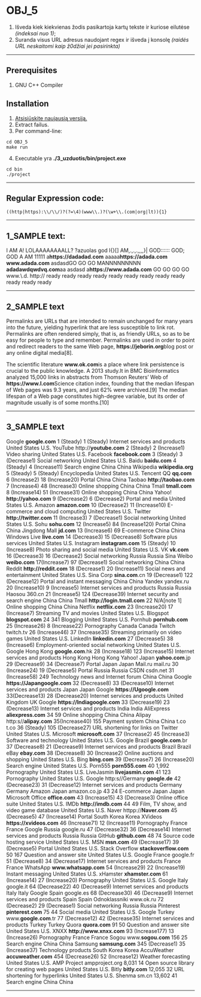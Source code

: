 # OBJ_5
1. Išveda kiek kiekvienas žodis pasikartoja kartų tekste ir kuriose eilutėse *(indeksai nuo 1)*;
2. Suranda visus URL adresus naudojant regex ir išveda į konsolę *(raidės URL neskaitomi kaip ž0džiai jei pasirinkta)*
---
## Prerequisites
1. GNU C++ Compiler

## Installation
1. [Atsisiūskite naujausią versiją.](https://github.com/Effanuel/OBJ_5/archive/v1.1.zip)
2. Extract failus.
3. Per command-line:
```
cd OBJ_5
make run
```
4. Executable yra **./3_uzduotis/bin/project.exe**
```
cd bin
./project
```
---
## Regular Expression code:
```Regex
((http|https):\\/\\/)?(?=\4)(www\\.)?(\w+\\.(com|org|lt)){1}
```

---

## 1_SAMPLE text:
I AM A! LOLAAAAAAAALL? ?azuolas god
I{}[] AM,.,.,.,,,,}| GOD:::::: GOD; GOD
A AM 11111
a<b>https<nolink>://dadadad.com</b>
aaaaa<b>https<nolink>://adada.com</b>
<b>www<nolink>.adada.com</b> asdasdGO GO GO MANNNNNNNNN
<b>adadawdqwdvq.com</b>aa asdasd
a<b>https<nolink>://www<nolink>.adada.com</b> GO GO GO GO 
www<nolink>\.\\.d.
http://
ready ready
ready ready
ready ready
ready ready
ready ready
ready ready
  
---

## 2_SAMPLE text
Permalinks are URLs that are intended
to remain unchanged for many years into
the future, yielding hyperlink that are
less susceptible to link rot. Permalinks 
are often rendered simply, that is, as 
friendly URLs, so as to be easy for 
people to type and remember. Permalinks 
are used in order to point and redirect readers to 
the same Web page, <b>https<nolink>://jeborin.org</b>blog post or any online digital media[8].

The scientific literature <b>www<nolink>.ok.com</b>is a place where 
link persistence is crucial to the public 
knowledge. A 2013 study.lt in BMC Bioinformatics 
analyzed 15,000 links in abstracts from Thomson 
Reuters’ Web of <b>https<nolink>://www<nolink>.l.com</b>Science citation index, founding
that the median lifespan of Web pages was 9.3 years,
and just 62% were archived.[9] The median lifespan 
of a Web page constitutes high-degree variable,
but its order of magnitude usually is of some months.[10]
  
---

## 3_SAMPLE text
Google	<b>google.com</b>	1 (Steady)	1 (Steady)	Internet services and products	United States U.S.
YouTube	http<nolink>://<b>youtube.com</b>	2 (Steady)	2 (Increase1)	Video sharing	United States U.S.
Facebook	<b>facebook.com</b>	3 (Steady)	3 (Decrease1)	Social networking	United States U.S.
Baidu	<b>baidu.com</b>	4 (Steady)	4 (Increase11)	Search engine	China China
Wikipedia	<b>wikipedia.org</b>	5 (Steady)	5 (Steady)	Encyclopedia	United States U.S.
Tencent QQ	<b>qq.com</b>	6 (Increase2)	18 (Increase20)	Portal	China China
Taobao	<b>http<nolink>://taobao.com</b>	7 (Increase4)	48 (Increase3)	Online shopping	China China
Tmall	<b>tmall.com</b>	8 (Increase14)	51 (Increase31)	Online shopping	China China
Yahoo!	<b>http<nolink>://yahoo.com</b>	9 (Decrease2)	6 (Decrease2)	Portal and media	United States U.S.
Amazon	<b>amazon.com</b>	10 (Decrease2)	11 (Increase10)	E-commerce and cloud computing	United States U.S.
Twitter	<b>http<nolink>://twitter.com</b>	11 (Increase3)	7 (Decrease1)	Social networking	United States U.S.
Sohu	<b>sohu.com</b>	12 (Increase5)	84 (Increase120)	Portal	China China
Jingdong Mall	<b>jd.com</b>	13 (Increase6)	69	E-commerce	China China
Windows Live	<b>live.com</b>	14 (Decrease3)	15 (Decrease8)	Software plus services	United States U.S.
Instagram	<b>instagram.com</b>	15 (Steady)	10 (Increase8)	Photo sharing and social media	United States U.S.
VK	<b>vk.com</b>	16 (Decrease3)	16 (Decrease2)	Social networking	Russia Russia
Sina Weibo	<b>weibo.com</b>	17(Increase7)	97 (Decrease1)	Social networking	China China
Reddit	<b>http<nolink>://reddit.com</b>	18 (Decrease1)	20 (Increase11)	Social news and entertainment	United States U.S.
Sina Corp	<b>sina.com</b>.cn	19 (Decrease1)	122 (Decrease12)	Portal and instant messaging	China China
Yandex	yandex.ru	20 (Increase10)	9 (Increase5)	Internet services and products	Russia Russia
Haosou	360.cn	21 (Increase5)	124 (Decrease39)	Internet security and search engine	China China
Tmall	<b>http<nolink>://login.tmall.com</b>	22	N/A[note 1]	Online shopping	China China
Netflix	<b>netflix.com</b>	23 (Increase20)	17 (Increase7)	Streaming TV and movies	United States U.S.
Blogspot	<b>blogspot.com</b>	24	341	Blogging	United States U.S.
Pornhub	<b>pornhub.com</b>	25 (Increase26)	8 (Increase22)	Pornography	Canada Canada
Twitch	twitch.tv	26 (Increase46)	37 (Increase35)	Streaming primarily on video games	United States U.S.
LinkedIn	<b>linkedin.com</b>	27 (Decrease5)	38 (Increase6)	Employment-oriented social networking	United States U.S.
Google Hong Kong	<b>google.com</b>.hk	28 (Increase18)	123 (Increase15)	Internet services and products	Hong Kong Hong Kong
Yahoo! Japan	<b>yahoo.com</b>.jp	29 (Decrease9)	34 (Decrease7)	Portal	Japan Japan
Mail.ru	mail.ru	30 (Increase24)	19 (Decrease5)	Portal	Russia Russia
CSDN	csdn.net	31 (Increase58)	249	Technology news and Internet forum	China China
Google <b>https:<nolink>//Japangoogle.com</b>	32 (Decrease8)	33 (Decrease10)	Internet services and products	Japan Japan
Google <b>https:<nolink>//Ugoogle.com</b>	33(Decrease13)	28 (Decrease20)	Internet services and products	United Kingdom UK
Google <b>https:<nolink>//Indiagoogle.com</b>	33 (Decrease19)	23 (Decrease13)	Internet services and products	India India
AliExpress	<b>aliexpress.com</b>	34	59	Online shopping	China China
Alipay	http:s/<nolink>/<b>alipay.com</b>	35(Increase40)	155	Payment system	China China
t.co	t.co	36 (Steady)	105 (Decrease27)	URL shortening for links on Twitter	United States U.S.
Microsoft	<b>microsoft.com</b>	37 (Increase2)	45 (Increase3)	Software and technology	United States U.S.
Google Brazil	<b>google.com</b>.br	37 (Decrease8)	21 (Decrease9)	Internet services and products	Brazil Brazil
eBay	<b>ebay.com</b>	38 (Decrease8)	30 (Increase2)	Online auctions and shopping	United States U.S.
Bing	<b>bing.com</b>	39 (Decrease7)	26 (Increase20)	Search engine	United States U.S.
Porn555	<b>porn555.com</b>	40	1,992	Pornography	United States U.S.
LiveJasmin	<b>livejasmin.com</b>	41	123	Pornography	United States U.S.
Google http:s<nolink>//Germany	<b>google.de</b>	42 (Decrease23)	31 (Decrease12)	Internet services and products	Germany Germany
Amazon Japan	amazon.co.jp	43	24	E-commerce	Japan Japan
Microsoft Office	<b>office.com</b>	43 (Increase15)	43 (Decrease3)	Online office suite	United States U.S.
IMDb	<b>http<nolink>://imdb.com</b>	44	49	Film, TV show, and video game database	United States U.S.
Naver	httpp://<b>Naver.com</b>	45 (Decrease5)	47 (Increase14)	Portal	South Korea Korea
XVideos	<b>https<nolink>://xvideos.com</b>	46 (Increase71)	12 (Increase11)	Pornography	France France
Google Russia	google.ru	47 (Decrease32)	36 (Decrease14)	Internet services and products	Russia Russia
GitHub	<b>github.com</b>	48	74	Source code hosting service	United States U.S.
MSN	<b>msn.com</b>	49 (Decrease17)	39 (Decrease5)	Portal	United States U.S.
Stack Overflow	<b>stackoverflow.com</b>	50	167	Question and answer site	United States U.S.
Google France	google.fr	51 (Decrease8)	34 (Decrease17)	Internet services and products	France France
WhatsApp	<b>www<nolink>.whatsapp.com</b>	54 (Increase29)	22 (Increase19)	Instant messaging	United States U.S.
xHamster	<b>xhamster.com</b>	61 (Increase14)	27 (Increase20)	Pornography	United States U.S.
Google Italy	google.it	64 (Decrease22)	40 (Decrease9)	Internet services and products	Italy Italy
Google Spain	google.es	68 (Decrease30)	46 (Decrease9)	Internet services and products	Spain Spain
Odnoklassniki	www<nolink>.ok.ru	72 (Decrease2)	29 (Decrease1)	Social networking	Russia Russia
Pinterest	<b>pinterest.com</b>	75	44	Social media	United States U.S.
Google Turkey	www<nolink>.<b>google.com</b>.tr	77 (Decrease12)	42 (Decrease35)	Internet services and products	Turkey Turkey
Quora	<b>quora.com</b>	91	50	Question and answer site	United States U.S.
XNXX	<b>http<nolink>://www<nolink>.xnxx.com</b>	93 (Increase177)	13 (Increase26)	Pornography	France France
Sogou	www<nolink>.<b>sogou.com</b>	156	25	Search engine	China China
Samsung	<b>samsung.com</b>	345 (Decrease1)	35 (Increase37)	Technology products	South Korea Korea
AccuWeather	<b>accuweather.com</b>	454 (Decrease26)	52 (Increase12)	Weather forecasting	United States U.S.
AMP Project	ampproject.org	8,031	14	Open source library for creating web pages	United States U.S.
Bitly	<b>bitly.com</b>	12,055	32	URL shortening for hyperlinks	United States U.S.
Shenma	sm.cn	13,602	41	Search engine	China China

---

  
